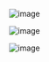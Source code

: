 ![image](https://github.com/user-attachments/assets/adf4a495-5774-4563-8589-4b8b980be707)


![image](https://github.com/user-attachments/assets/aed74296-8b06-432d-bb64-b91580892cf0)


![image](https://github.com/user-attachments/assets/f9566010-9108-477f-8c7b-e9ccf63e8f16)
